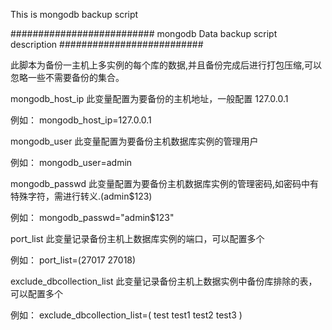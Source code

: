 This is mongodb backup script

########################## mongodb Data backup script description ##########################

此脚本为备份一主机上多实例的每个库的数据,并且备份完成后进行打包压缩,可以忽略一些不需要备份的集合。

mongodb_host_ip 此变量配置为要备份的主机地址，一般配置 127.0.0.1

例如： mongodb_host_ip=127.0.0.1

mongodb_user 此变量配置为要备份主机数据库实例的管理用户

例如： mongodb_user=admin

mongodb_passwd 此变量配置为要备份主机数据库实例的管理密码,如密码中有特殊字符，需进行转义.(admin$123)

例如： mongodb_passwd="admin$123"

port_list 此变量记录备份主机上数据库实例的端口，可以配置多个

例如： port_list=(27017 27018)

exclude_dbcollection_list 此变量记录备份主机上数据实例中备份库排除的表，可以配置多个

例如： exclude_dbcollection_list=( test test1 test2 test3 )
